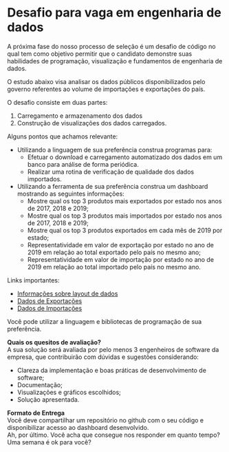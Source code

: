 # Desafio para vaga em engenharia de dados

A próxima fase do nosso processo de seleção é um desafio de código no qual tem como objetivo permitir que o candidato demonstre suas habilidades de programação, visualização e fundamentos de engenharia de dados.

O estudo abaixo visa analisar os dados públicos disponibilizados pelo governo referentes ao volume de importações e exportações do país.

O desafio consiste em duas partes: 

1. Carregamento e armazenamento dos dados
2. Construção de visualizações dos dados carregados.

Alguns pontos que achamos relevante:
- Utilizando a linguagem de sua preferência construa programas para:
  - Efetuar o download e carregamento automatizado dos dados em um banco para análise de forma periódica.
  - Realizar uma rotina de verificação de qualidade dos dados importados.
- Utilizando a ferramenta de sua preferência construa um dashboard mostrando as seguintes informações:
  - Mostre qual os top 3 produtos mais exportados por estado nos anos de 2017, 2018 e 2019;
  - Mostre qual os top 3 produtos mais importados por estado nos anos de 2017, 2018 e 2019;
  - Mostre qual os top 3 produtos exportados em cada mês de 2019 por estado;
  - Representatividade em valor de exportação por estado no ano de 2019 em relação ao total exportado pelo país no mesmo ano;
  - Representatividade em valor de importação por estado no ano de 2019 em relação ao total importado pelo país no mesmo ano.

Links importantes:
- [Informações sobre layout de dados](http://www.mdic.gov.br/index.php/comercio-exterior/estatisticas-de-comercio-exterior/base-de-dados-do-comercio-exterior-brasileiro-arquivos-para-download
)
- [Dados de Exportações](http://www.mdic.gov.br/balanca/bd/comexstat-bd/ncm/EXP_COMPLETA.zip)
- [Dados de Importações](http://www.mdic.gov.br/balanca/bd/comexstat-bd/ncm/IMP_COMPLETA.zip)

Você pode utilizar a linguagem e bibliotecas de programação de sua preferência.

**Quais os quesitos de avaliação?** <br>
A sua solução será avaliada por pelo menos 3 engenheiros de software da empresa, que contribuirão com dúvidas e sugestões considerando:
- Clareza da implementação e boas práticas de desenvolvimento de software;
- Documentação;
- Visualizações e gráficos escolhidos;
- Solução apresentada.

**Formato de Entrega** <br>
Você deve compartilhar um repositório no github com o seu código e disponibilizar acesso ao dashboard desenvolvido. <br>
Ah, por último. Você acha que consegue nos responder em quanto tempo? Uma semana é ok para você?
